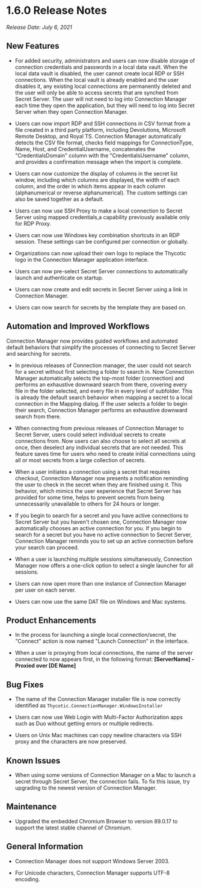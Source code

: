 [title]: # (1.6 Release)
[tags]: # (release notes)
[priority]: # (888)

# 1.6.0 Release Notes

*Release Date: July 6, 2021*

## New Features

* For added security, administrators and users can now disable storage of connection credentials and passwords in a local data vault. When the local data vault is disabled, the user cannot create local RDP or SSH connections. When the local vault is already enabled and the user disables it, any existing local connections are permanently deleted and the user will only be able to access secrets that are synched from Secret Server. The user will not need to log into Connection Manager each time they open the application, but they will need to log into Secret Server when they open Connection Manager.

* Users can now import RDP and SSH connections in CSV format from a file created in a third party platform, including Devolutions, Microsoft Remote Desktop, and Royal TS. Connection Manager automatically detects the CSV file format, checks field mappings for ConnectionType, Name, Host, and CredentialUsername, concatenates the "CredentialsDomain" column with the "CredentialsUsername" column, and provides a confirmation message when the import is complete.

* Users can now customize the display of columns in the secret list window, including which columns are displayed, the width of each column, and the order in which items appear in each column (alphanumerical or reverse alphanumerical). The custom settings can also be saved together as a default.

* Users can now use SSH Proxy to make a local connection to Secret Server using mapped credentials,a capability previously available only for RDP Proxy.

* Users can now use Windows key combination shortcuts in an RDP session. These settings can be configured per connection or globally.

* Organizations can now upload their own logo to replace the Thycotic logo in the Connection Manager application interface.

* Users can now pre-select Secret Server connections to automatically launch and authenticate on startup.

* Users can now create and edit secrets in Secret Server using a link in Connection Manager.

* Users can now search for secrets by the template they are based on.  

## Automation and Improved Workflows

Connection Manager now provides guided workflows and automated default behaviors that simplify the processes of connecting to Secret Server and searching for secrets.

* In previous releases of Connection manager, the user could not search for a secret without first selecting a folder to search in. Now Connection Manager automatically selects the top-most folder (connection) and performs an exhaustive downward search from there, covering every file in the folder selected, and every file in every level of subfolder. This is already the default search behavior when mapping a secret to a local connection in the Mapping dialog. If the user selects a folder to begin their search, Connection Manager performs an exhaustive downward search from there.

* When connecting from previous releases of Connection Manager to Secret Server, users could select individual secrets to create connections from. Now users can also choose to select all secrets at once, then deselect any individual secrets that are not needed. This feature saves time for users who need to create initial connections using all or most secrets from a large collection of secrets.

* When a user initiates a connection using a secret that requires checkout, Connection Manager now presents a notification reminding the user to check in the secret when they are finished using it. This behavior, which mimics the user experience that Secret Server has provided for some time, helps to prevent secrets from being unnecessarily unavailable to others for 24 hours or longer.

* If you begin to search for a secret and you have active connections to Secret Server but you haven't chosen one, Connection Manager now automatically chooses an active connection for you. If you begin to search for a secret but you have no active connection to Secret Server, Connection Manager reminds you to set up an active connection before your search can proceed.

* When a user is launching multiple sessions simultaneously, Connection Manager now offers a one-click option to select a single launcher for all sessions.

* Users can now open more than one instance of Connection Manager per user on each server.

* Users can now use the same DAT file on Windows and Mac systems.

## Product Enhancements

* In the process for launching a single local connection/secret, the "Connect" action is now named "Launch Connection" in the interface.

* When a user is proxying from local connections, the name of the server connected to now appears first, in the following format:
**[ServerName] - Proxied over [DE Name]**

## Bug Fixes

* The name of the Connection Manager installer file is now correctly identified as `Thycotic.ConnectionManager.WindowsInstaller`

* Users can now use Web Login with Multi-Factor Authorization apps such as Duo without getting errors or multiple redirects.

* Users on Unix Mac machines can copy newline characters via SSH proxy and the characters are now preserved.

## Known Issues

* When using some versions of Connection Manager on a Mac to launch a secret through Secret Server, the connection fails. To fix this issue, try upgrading to the newest version of Connection Manager.

## Maintenance

* Upgraded the embedded Chromium Browser to version 89.0.17 to support the latest stable channel of Chromium.

## General Information

* Connection Manager does not support Windows Server 2003.

* For Unicode characters, Connection Manager supports UTF-8 encoding.
